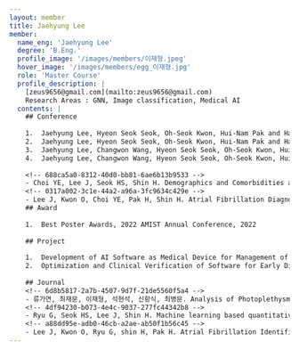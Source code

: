 ```yaml
--- 
layout: member 
title: Jaehyung Lee 
member:
  name_eng: 'Jaehyung Lee'
  degree: 'B.Eng.'
  profile_image: '/images/members/이재형.jpeg'
  hover_image: '/images/members/egg_이재형.jpg'
  role: 'Master Course'
  profile_description: |
    [zeus9656@gmail.com](mailto:zeus9656@gmail.com)
    Research Areas : GNN, Image classification, Medical AI
  contents: |
    ## Conference
    
    1.  Jaehyung Lee, Hyeon Seok Seok, Oh-Seok Kwon, Hui-Nam Pak and Hangsik Shin, "Analyzing the Performance of a Convolutional Neural Network-based Atrial Fibrillation Classifier According to the Genetic Screening Thresholds," The 54th KIEE Summer Conference 2023, Yongpyong Resort, Pyeongchang, Republic of Korea, 12-15 Jul 2023
    2.  Jaehyung Lee, Hyeon Seok Seok, Oh-Seok Kwon, Hui-Nam Pak and Hangsik Shin, "The Impact of Regularization Techniques on Convolutional Neural Network-based Genomic Study," KOSOMBE spring conference 2023, KMEDIhub, Daegu, Republic of Korea, 11-13 May 2023
    3.  Jaehyung Lee, Changwon Wang, Hyeon Seok Seok, Oh-Seok Kwon, Hui-Nam Pak and Hangsik Shin, "GWASbased Atrial Fibrillation Identification Using DCNN," KOSOMBE autumn conference 2022, Paradise city Hotel, Incheon, Republic of Korea, 3-5 Nov 2022
    4.  Jaehyung Lee, Changwon Wang, Hyeon Seok Seok, Oh-Seok Kwon, Hui-Nam Pak and Hangsik Shin, "GenomeWide Association Studies and Electronic Medical Record based Atrial Fibrillation Discriminat ion Using Ensemble Models," Conference on Information and Control Systems 2022(CICS), Alpensia Resort, Pyeongchang, Republic of Korea, 19-22 Oct 2022
    
    <!-- 688ca5a0-8312-40d0-bb81-6ae6b13b9533 -->
    - Choi YE, Lee J, Seok HS, Shin H. Demographics and Comorbidities as an Atrial Fibrillation Risk Factor: a Retrospective Study in Koreans. EMBC 2024. 2024 Jul 15-19; Orlando, USA; 2024.
    <!-- 0317a002-3c1e-44a2-a96a-3fc9634c429e -->
    - Lee J, Kwon O, Choi YE, Pak H, Shin H. Atrial Fibrillation Diagnosis Using Machine Learning: Leveraging Minimal Health Data from UK Biobank. IEEE EMBS International Conference on Data Science and Engineering in Healthcare, Medicine & Biology. 2023 Dec 7-9; Malta; 2023.
    ## Award
    
    1.  Best Poster Awards, 2022 AMIST Annual Conference, 2022
    
    ## Project
    
    1.  Development of AI Software as Medical Device for Management of Full-Cycle of Atrial Fibrillation Based on Cardiac Digital Twin
    2.  Optimization and Clinical Verification of Software for Early Diagnosis and Prognosis of Atrial Fibrillation Integrating Gene, Electrocardiogram, and Clinical Information Based on Artificial Intelligence
    
    ## Journal
    <!-- 6d8b5817-2a7b-4507-9d7f-21de5560f5a4 -->
    - 류가연, 최재문, 이재형, 석현석, 신항식, 최병문. Analysis of Photoplethysmography-Based Surgical Pain Severity Assessment Markers. Journal of Electrical Engineering & Technology. 2024 08; 19(6):3665-3674; IF:1.6@2023JIF; 2021-0100, KCT0005840.
    <!-- 4df94230-b073-4e4c-9037-277fc44342b8 -->
    - Ryu G, Seok HS, Lee J, Shin H. Machine learning based quantitative pain assessment for the perioperative period. npj Digital Medicine. 2025 Jan; 8(1):53; IF:12.4@2023JIF; HR20C0026, HI22C1668, RS-2024-00335644.
    <!-- a88dd95e-adb0-46cb-a2ae-ab50f1b56c45 -->
    - Lee J, Kwon O, Ryu G, shin H, Pak H. Atrial Fibrillation Identification Using CNNs Based on Genomic Data. Journal of Electrical Engineering & Technology. 2024 Aug; 19(6):3645–3653; IF:1.6@2023JIF; RS-2022-00141473, KBN-2016-005, KBN-2020-083.
--- 
```

